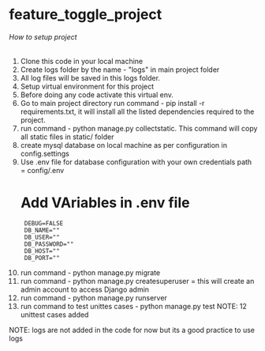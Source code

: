 # feature_toggle_project

###### How to setup project ######

1. Clone this code in your local machine
2. Create logs folder by the name - "logs" in main project folder
3. All log files will be saved in this logs folder.
4. Setup virtual environment for this project
5. Before doing any code activate this virtual env.
6. Go to main project directory run command - pip install -r requirements.txt, it will install all the listed dependencies required to the project.
7. run command - python manage.py collectstatic. This command will copy all static files in static/ folder
8. create mysql database on local machine as per configuration in config.settings
9. Use .env file for database configuration with your own credentials
    path = config/.env
    # Add VAriables in .env file
        DEBUG=FALSE
        DB_NAME=""
        DB_USER=""
        DB_PASSWORD=""
        DB_HOST=""
        DB_PORT=""
10. run command - python manage.py migrate
11. run command - python manage.py createsuperuser = this will create an admin account to access Django admin
12. run command - python manage.py runserver
13. run command to test unittes cases - python manage.py test
    NOTE: 12 unittest cases added 

NOTE: logs are not added in the code for now but its a good practice to use logs 